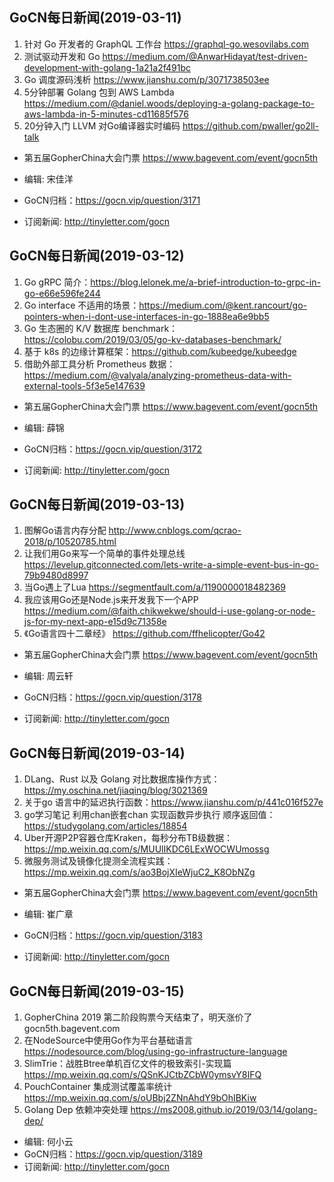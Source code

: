## GoCN每日新闻(2019-03-11)

1. 针对 Go 开发者的 GraphQL 工作台 https://graphql-go.wesovilabs.com
2. 测试驱动开发和 Go https://medium.com/@AnwarHidayat/test-driven-development-with-golang-1a21a2f491bc
3. Go 调度源码浅析 https://www.jianshu.com/p/3071738503ee
4. 5分钟部署 Golang 包到 AWS Lambda https://medium.com/@daniel.woods/deploying-a-golang-package-to-aws-lambda-in-5-minutes-cd11685f576
5. 20分钟入门 LLVM 对Go编译器实时编码 https://github.com/pwaller/go2ll-talk

* 第五届GopherChina大会门票 https://www.bagevent.com/event/gocn5th  

* 编辑: 宋佳洋 
* GoCN归档：https://gocn.vip/question/3171
* 订阅新闻: http://tinyletter.com/gocn


## GoCN每日新闻(2019-03-12)

1. Go gRPC 简介：https://blog.lelonek.me/a-brief-introduction-to-grpc-in-go-e66e596fe244
2. Go interface 不适用的场景：https://medium.com/@kent.rancourt/go-pointers-when-i-dont-use-interfaces-in-go-1888ea6e9bb5
3. Go 生态圈的 K/V 数据库 benchmark： https://colobu.com/2019/03/05/go-kv-databases-benchmark/
4. 基于 k8s 的边缘计算框架：https://github.com/kubeedge/kubeedge
5. 借助外部工具分析 Prometheus 数据：https://medium.com/@valyala/analyzing-prometheus-data-with-external-tools-5f3e5e147639

* 第五届GopherChina大会门票 https://www.bagevent.com/event/gocn5th  

* 编辑: 薛锦
* GoCN归档：https://gocn.vip/question/3172
* 订阅新闻: http://tinyletter.com/gocn


## GoCN每日新闻(2019-03-13)

1. 图解Go语言内存分配 http://www.cnblogs.com/qcrao-2018/p/10520785.html
2. 让我们用Go来写一个简单的事件处理总线 https://levelup.gitconnected.com/lets-write-a-simple-event-bus-in-go-79b9480d8997
3. 当Go遇上了Lua https://segmentfault.com/a/1190000018482369
4. 我应该用Go还是Node.js来开发我下一个APP https://medium.com/@faith.chikwekwe/should-i-use-golang-or-node-js-for-my-next-app-e15d9c71358e
5. 《Go语言四十二章经》 https://github.com/ffhelicopter/Go42

* 第五届GopherChina大会门票 https://www.bagevent.com/event/gocn5th  

* 编辑: 周云轩
* GoCN归档：https://gocn.vip/question/3178
* 订阅新闻: http://tinyletter.com/gocn

## GoCN每日新闻(2019-03-14)

1. DLang、Rust 以及 Golang 对比数据库操作方式： https://my.oschina.net/jiaqing/blog/3021369
2. 关于go 语言中的延迟执行函数：https://www.jianshu.com/p/441c016f527e
3. go学习笔记 利用chan嵌套chan 实现函数异步执行 顺序返回值： https://studygolang.com/articles/18854
4. Uber开源P2P容器仓库Kraken，每秒分布TB级数据：https://mp.weixin.qq.com/s/MUUlIKDC6LExWOCWUmossg
5. 微服务测试及镜像化提测全流程实践：https://mp.weixin.qq.com/s/ao3BojXIeWjuC2_K8ObNZg

* 第五届GopherChina大会门票 https://www.bagevent.com/event/gocn5th  

* 编辑: 崔广章
* GoCN归档：https://gocn.vip/question/3183
* 订阅新闻: http://tinyletter.com/gocn


## GoCN每日新闻(2019-03-15)

1. GopherChina 2019 第二阶段购票今天结束了，明天涨价了 gocn5th.bagevent.com 
2. 在NodeSource中使用Go作为平台基础语言 https://nodesource.com/blog/using-go-infrastructure-language
3. SlimTrie：战胜Btree单机百亿文件的极致索引-实现篇 https://mp.weixin.qq.com/s/QSnKJCtbZCbW0ymsvY8IFQ
4. PouchContainer 集成测试覆盖率统计 https://mp.weixin.qq.com/s/oUBbj2ZNnAhdY9bOhIBKiw
5. Golang Dep 依赖冲突处理 https://ms2008.github.io/2019/03/14/golang-dep/

* 编辑: 何小云
* GoCN归档：https://gocn.vip/question/3189
* 订阅新闻: http://tinyletter.com/gocn

